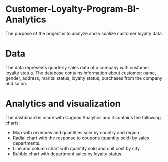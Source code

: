 # Customer-Loyalty-Program-BI-Analytics
The purpose of the project is to analyze and visualize customer loyalty data.

# Data
The data represents quarterly sales data of a company with customer loyalty status. 
The database contains information about customer: name, gender, address, marital status, loyalty status, purchases from the company and so on.

# Analytics and visualization
The dashboard is made with Cognos Analytics and it contains the following charts:
- Map with revenues and quantities sold by country and region.
- Radial chart with the response to coupons (quantity sold) by sales departments.
- Line and column chart with quantity sold and unit cost by city.
- Bubble chart with department sales by loyalty status.
